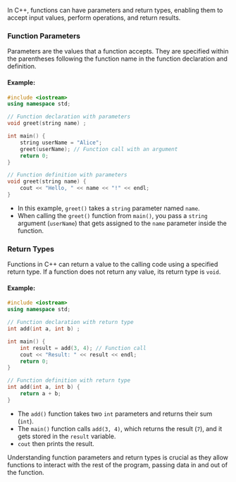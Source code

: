 In C++, functions can have parameters and return types, enabling them to accept input values, perform operations, and return results. 

### Function Parameters

Parameters are the values that a function accepts. They are specified within the parentheses following the function name in the function declaration and definition.

#### Example:

```cpp
#include <iostream>
using namespace std;

// Function declaration with parameters
void greet(string name) ;

int main() {
    string userName = "Alice";
    greet(userName); // Function call with an argument
    return 0;
}

// Function definition with parameters
void greet(string name) {
    cout << "Hello, " << name << "!" << endl;
}
```

- In this example, `greet()` takes a `string` parameter named `name`.
- When calling the `greet()` function from `main()`, you pass a `string` argument (`userName`) that gets assigned to the `name` parameter inside the function.

### Return Types

Functions in C++ can return a value to the calling code using a specified return type. If a function does not return any value, its return type is `void`.

#### Example:

```cpp
#include <iostream>
using namespace std;

// Function declaration with return type
int add(int a, int b) ;

int main() {
    int result = add(3, 4); // Function call
    cout << "Result: " << result << endl;
    return 0;
}

// Function definition with return type
int add(int a, int b) {
    return a + b;
}
```

- The `add()` function takes two `int` parameters and returns their sum (`int`).
- The `main()` function calls `add(3, 4)`, which returns the result (`7`), and it gets stored in the `result` variable.
- `cout` then prints the result.

Understanding function parameters and return types is crucial as they allow functions to interact with the rest of the program, passing data in and out of the function.
